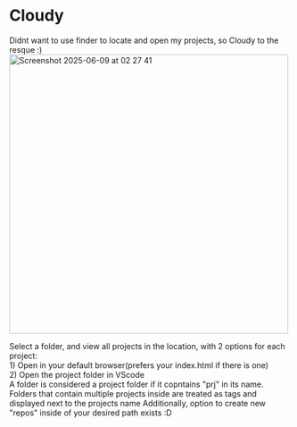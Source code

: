 # Cloudy
Didnt want to use finder to locate and open my projects, so Cloudy to the resque :)
<img width="500" alt="Screenshot 2025-06-09 at 02 27 41" src="https://github.com/user-attachments/assets/04c6d0d2-17d1-4bb6-bfeb-bc7360e0d646" />

Select a folder, and view all projects in the location, with 2 options for each project: <br>1) Open in your default browser(prefers your index.html if there is one)<br>2) Open the project folder in VScode
<br>
A folder is considered a project folder if it copntains "prj" in its name.<br>
Folders that contain multiple projects inside are treated as tags and displayed next to the projects name
Additionally, option to create new "repos" inside of your desired path exists :D
